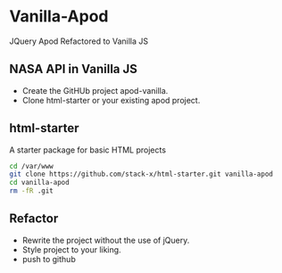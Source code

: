 # Vanilla-Apod
JQuery Apod Refactored to Vanilla JS

## NASA API in Vanilla JS
* Create the GitHUb project apod-vanilla.
* Clone html-starter or your existing apod project.

## html-starter
A starter package for basic HTML projects

```sh
cd /var/www
git clone https://github.com/stack-x/html-starter.git vanilla-apod
cd vanilla-apod
rm -fR .git
```
## Refactor
* Rewrite the project without the use of jQuery.
* Style project to your liking.
* push to github